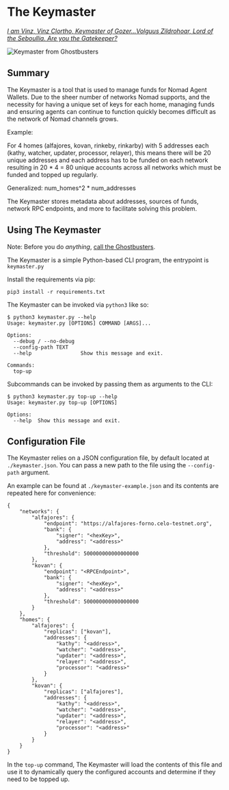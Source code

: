 # The Keymaster

[_I am Vinz, Vinz Clortho, Keymaster of Gozer...Volguus Zildrohoar, Lord of the Seboullia. Are you the Gatekeeper?_](https://www.youtube.com/watch?v=xSp5QwKRwqM)

![Keymaster from Ghostbusters](https://i.pinimg.com/originals/9d/5b/a0/9d5ba02875ce7921d092038d1543b1f4.jpg)

## Summary

The Keymaster is a tool that is used to manage funds for Nomad Agent Wallets. Due to the sheer number of networks Nomad supports, and the necessity for having a unique set of keys for each home, managing funds and ensuring agents can continue to function quickly becomes difficult as the network of Nomad channels grows.

Example:

For 4 homes (alfajores, kovan, rinkeby, rinkarby) with 5 addresses each (kathy, watcher, updater, processor, relayer), this means there will be 20 unique addresses and each address has to be funded on each network resulting in 20 \* 4 = 80 unique accounts across all networks which must be funded and topped up regularly.

Generalized: num_homes^2 \* num_addresses

The Keymaster stores metadata about addresses, sources of funds, network RPC endpoints, and more to facilitate solving this problem.

## Using The Keymaster

Note: Before you do _anything_, [call the Ghostbusters](https://www.youtube.com/watch?v=Fe93CLbHjxQ).

The Keymaster is a simple Python-based CLI program, the entrypoint is `keymaster.py`

Install the requirements via pip:

`pip3 install -r requirements.txt`

The Keymaster can be invoked via `python3` like so:

```
$ python3 keymaster.py --help
Usage: keymaster.py [OPTIONS] COMMAND [ARGS]...

Options:
  --debug / --no-debug
  --config-path TEXT
  --help                Show this message and exit.

Commands:
  top-up
```

Subcommands can be invoked by passing them as arguments to the CLI:

```
$ python3 keymaster.py top-up --help
Usage: keymaster.py top-up [OPTIONS]

Options:
  --help  Show this message and exit.
```

## Configuration File

The Keymaster relies on a JSON configuration file, by default located at `./keymaster.json`. You can pass a new path to the file using the `--config-path` argument.

An example can be found at `./keymaster-example.json` and its contents are repeated here for convenience:

```
{
    "networks": {
        "alfajores": {
            "endpoint": "https://alfajores-forno.celo-testnet.org",
            "bank": {
                "signer": "<hexKey>",
                "address": "<address>"
            },
            "threshold": 500000000000000000
        },
        "kovan": {
            "endpoint": "<RPCEndpoint>",
            "bank": {
                "signer": "<hexKey>",
                "address": "<address>"
            },
            "threshold": 500000000000000000
        }
    },
    "homes": {
        "alfajores": {
            "replicas": ["kovan"],
            "addresses": {
                "kathy": "<address>",
                "watcher": "<address>",
                "updater": "<address>",
                "relayer": "<address>",
                "processor": "<address>"
            }
        },
        "kovan": {
            "replicas": ["alfajores"],
            "addresses": {
                "kathy": "<address>",
                "watcher": "<address>",
                "updater": "<address>",
                "relayer": "<address>",
                "processor": "<address>"
            }
        }
    }
}
```

In the `top-up` command, The Keymaster will load the contents of this file and use it to dynamically query the configured accounts and determine if they need to be topped up.
